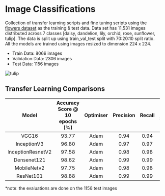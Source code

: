 # Image Classifications
 
Collection of transfer learning scripts and fine tuning scripts using the [flowers dataset](www.kaggle.com/dataset/e0b99652b32fe1797032b4b8a9f1d1c7ebfeb44ce03ffe9bd0695c9fd913235d) as the training & test data. Data set has 11,531 images distributed across 7 classes [daisy, dandelion, lily, orchid, rose, sunflower, tulip]. The data is split up using train\_val\_test split with 70:20:10 split ratio. All the models are trained using images resized to dimension 224 x 224.

* Train Data: 8069 images
* Validation Data: 2306 images
* Test Data: 1156 images

![tulip](https://user-images.githubusercontent.com/6497242/166263485-a145e7f2-8854-4674-8cd3-8556d210acef.jpeg)

## Transfer Learning Comparisons
|**Model**| **Accuracy Score @ 10 epochs (%)**| **Optimiser** |**Precision** | **Recall** |**F1 Score** |
|:---: | :---: | :---:| :---:| :---:| :---:|
|VGG16|93.77|Adam |0.94| 0.94|0.94|
|InceptionV3|96.80|Adam|0.97|0.97|0.97|
|InceptionResnetV2|97.58|Adam|0.98|0.98|0.98|
|Densenet121|98.62|Adam|0.99|0.99|0.99|
|MobileNetv2|97.75|Adam|0.98|0.98|0.98|
|ResNet101|98.88|Adam|0.99|0.99|0.99|

*note: the evaluations are done on the 1156 test images

